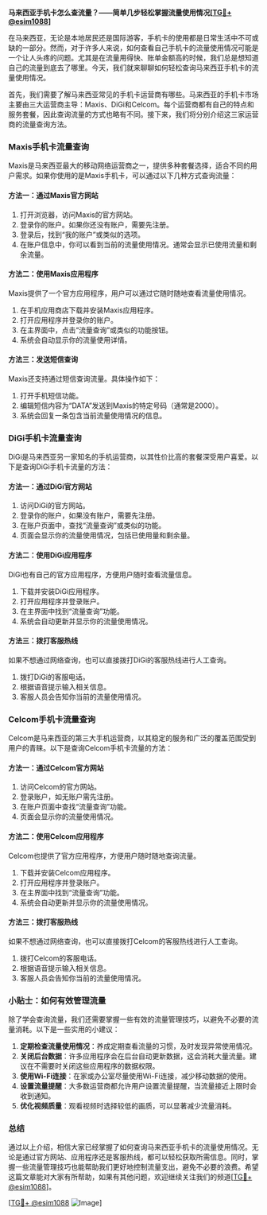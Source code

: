 **马来西亚手机卡怎么查流量？——简单几步轻松掌握流量使用情况[[TG💪+ @esim1088](https://t.me/s/esim1088)]**

在马来西亚，无论是本地居民还是国际游客，手机卡的使用都是日常生活中不可或缺的一部分。然而，对于许多人来说，如何查看自己手机卡的流量使用情况可能是一个让人头疼的问题。尤其是在流量用得快、账单金额高的时候，我们总是想知道自己的流量到底去了哪里。今天，我们就来聊聊如何轻松查询马来西亚手机卡的流量使用情况。

首先，我们需要了解马来西亚常见的手机卡运营商有哪些。马来西亚的手机卡市场主要由三大运营商主导：Maxis、DiGi和Celcom。每个运营商都有自己的特点和服务套餐，因此查询流量的方式也略有不同。接下来，我们将分别介绍这三家运营商的流量查询方法。

### Maxis手机卡流量查询

Maxis是马来西亚最大的移动网络运营商之一，提供多种套餐选择，适合不同的用户需求。如果你使用的是Maxis手机卡，可以通过以下几种方式查询流量：

#### 方法一：通过Maxis官方网站
1. 打开浏览器，访问Maxis的官方网站。
2. 登录你的账户。如果你还没有账户，需要先注册。
3. 登录后，找到“我的账户”或类似的选项。
4. 在账户信息中，你可以看到当前的流量使用情况。通常会显示已使用流量和剩余流量。

#### 方法二：使用Maxis应用程序
Maxis提供了一个官方应用程序，用户可以通过它随时随地查看流量使用情况。
1. 在手机应用商店下载并安装Maxis应用程序。
2. 打开应用程序并登录你的账户。
3. 在主界面中，点击“流量查询”或类似的功能按钮。
4. 系统会自动显示你的流量使用详情。

#### 方法三：发送短信查询
Maxis还支持通过短信查询流量。具体操作如下：
1. 打开手机短信功能。
2. 编辑短信内容为“DATA”发送到Maxis的特定号码（通常是2000）。
3. 系统会回复一条包含当前流量使用情况的信息。

### DiGi手机卡流量查询

DiGi是马来西亚另一家知名的手机运营商，以其性价比高的套餐深受用户喜爱。以下是查询DiGi手机卡流量的方法：

#### 方法一：通过DiGi官方网站
1. 访问DiGi的官方网站。
2. 登录你的账户，如果没有账户，需要先注册。
3. 在账户页面中，查找“流量查询”或类似的功能。
4. 页面会显示你的流量使用情况，包括已使用量和剩余量。

#### 方法二：使用DiGi应用程序
DiGi也有自己的官方应用程序，方便用户随时查看流量信息。
1. 下载并安装DiGi应用程序。
2. 打开应用程序并登录账户。
3. 在主界面中找到“流量查询”功能。
4. 系统会自动更新并显示你的流量使用情况。

#### 方法三：拨打客服热线
如果不想通过网络查询，也可以直接拨打DiGi的客服热线进行人工查询。
1. 拨打DiGi的客服电话。
2. 根据语音提示输入相关信息。
3. 客服人员会告知你当前的流量使用情况。

### Celcom手机卡流量查询

Celcom是马来西亚的第三大手机运营商，以其稳定的服务和广泛的覆盖范围受到用户的青睐。以下是查询Celcom手机卡流量的方法：

#### 方法一：通过Celcom官方网站
1. 访问Celcom的官方网站。
2. 登录账户，如无账户需先注册。
3. 在账户页面中查找“流量查询”功能。
4. 页面会显示你的流量使用情况。

#### 方法二：使用Celcom应用程序
Celcom也提供了官方应用程序，方便用户随时随地查询流量。
1. 下载并安装Celcom应用程序。
2. 打开应用程序并登录账户。
3. 在主界面中找到“流量查询”功能。
4. 系统会自动更新并显示你的流量使用情况。

#### 方法三：拨打客服热线
如果不想通过网络查询，也可以直接拨打Celcom的客服热线进行人工查询。
1. 拨打Celcom的客服电话。
2. 根据语音提示输入相关信息。
3. 客服人员会告知你当前的流量使用情况。

### 小贴士：如何有效管理流量

除了学会查询流量，我们还需要掌握一些有效的流量管理技巧，以避免不必要的流量消耗。以下是一些实用的小建议：

1. **定期检查流量使用情况**：养成定期查看流量的习惯，及时发现异常使用情况。
2. **关闭后台数据**：许多应用程序会在后台自动更新数据，这会消耗大量流量。建议在不需要时关闭这些应用程序的数据权限。
3. **使用Wi-Fi连接**：在家或办公室尽量使用Wi-Fi连接，减少移动数据的使用。
4. **设置流量提醒**：大多数运营商都允许用户设置流量提醒，当流量接近上限时会收到通知。
5. **优化视频质量**：观看视频时选择较低的画质，可以显著减少流量消耗。

### 总结

通过以上介绍，相信大家已经掌握了如何查询马来西亚手机卡的流量使用情况。无论是通过官方网站、应用程序还是客服热线，都可以轻松获取所需信息。同时，掌握一些流量管理技巧也能帮助我们更好地控制流量支出，避免不必要的浪费。希望这篇文章能对大家有所帮助，如果有其他问题，欢迎继续关注我们的频道[[TG💪+ @esim1088](https://t.me/s/esim1088)]。

[[TG💪+ @esim1088](https://t.me/s/esim1088) ![Image](https://i.postimg.cc/4NQfJmqS/Snipaste-2025-05-13-00-14-12.png)]